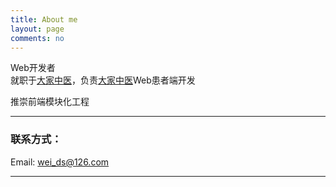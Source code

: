 ```yaml
---
title: About me
layout: page
comments: no
---
```


Web开发者    
就职于[大家中医](http://www.dajiazhongyi.com)，负责[大家中医](http://www.dajiazhongyi.com)Web患者端开发

推崇前端模块化工程

----

### 联系方式：        

Email: [wei_ds@126.com](mailto:wei_ds@126.com)     

----

